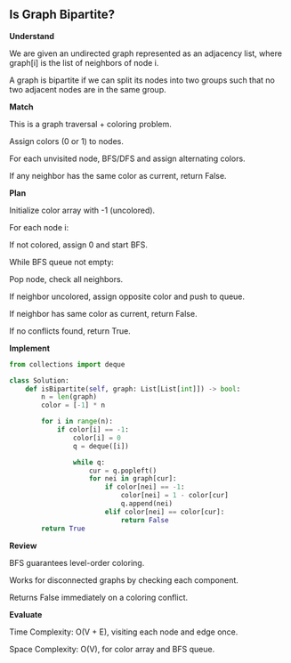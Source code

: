 ## Is Graph Bipartite?
**Understand**

We are given an undirected graph represented as an adjacency list, where graph[i] is the list of neighbors of node i.

A graph is bipartite if we can split its nodes into two groups such that no two adjacent nodes are in the same group.

**Match**

This is a graph traversal + coloring problem.

Assign colors (0 or 1) to nodes.

For each unvisited node, BFS/DFS and assign alternating colors.

If any neighbor has the same color as current, return False.

**Plan**

Initialize color array with -1 (uncolored).

For each node i:

If not colored, assign 0 and start BFS.

While BFS queue not empty:

Pop node, check all neighbors.

If neighbor uncolored, assign opposite color and push to queue.

If neighbor has same color as current, return False.

If no conflicts found, return True.

**Implement**
```py
from collections import deque

class Solution:
    def isBipartite(self, graph: List[List[int]]) -> bool:
        n = len(graph)
        color = [-1] * n  

        for i in range(n):
            if color[i] == -1:  
                color[i] = 0
                q = deque([i])

                while q:
                    cur = q.popleft()
                    for nei in graph[cur]:
                        if color[nei] == -1:  
                            color[nei] = 1 - color[cur]
                            q.append(nei)
                        elif color[nei] == color[cur]:  
                            return False
        return True
```

**Review**

BFS guarantees level-order coloring.

Works for disconnected graphs by checking each component.

Returns False immediately on a coloring conflict.

**Evaluate**

Time Complexity: O(V + E), visiting each node and edge once.

Space Complexity: O(V), for color array and BFS queue.